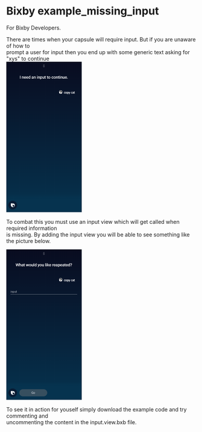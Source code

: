 # Bixby example_missing_input

For Bixby Developers.  

There are times when your capsule will require input. But if you are unaware of how to  
prompt a user for input then you end up with some generic text asking for "xys" to continue  
<img src="https://github.com/dsotomay/example_missing_input.bxb/blob/master/screenshot-2019-12-18T00-17-04.289Z-bixby-mobile-en-US-device-note.png" width="200" height="400">

To combat this you must use an input view which will get called when required information  
is missing. By adding the input view you will be able to see something like the picture below. 
    
<img src="https://github.com/dsotomay/example_missing_input.bxb/blob/master/screenshot-2019-12-18T00-16-19.901Z-bixby-mobile-en-US-device-note.png" width="200" height="400">

To see it in action for youself simply download the example code and try commenting and  
uncommenting the content in the input.view.bxb file.

